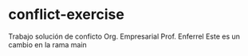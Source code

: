 # conflict-exercise
Trabajo solución de conficto Org. Empresarial Prof. Enferrel
Este es un cambio en la rama main